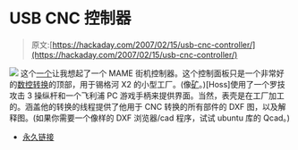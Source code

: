 # USB CNC 控制器

> 原文:[https://hackaday.com/2007/02/15/usb-cnc-controller/](https://hackaday.com/2007/02/15/usb-cnc-controller/)

![](../Images/1fded047b776fd3cef8f43dfd7d07dea.png)
这个[一个](http://www.cnczone.com/forums/showthread.php?t=30385&page=3)让我想起了一个 MAME 街机控制器。这个控制面板只是一个非常好的[数控转换](http://www.cnczone.com/forums/showthread.php?t=30385)的顶部，用于锡格河 X2 的小型工厂。(像[矿](http://biobug.org/machine-shop/mill)。)[Hoss]使用了一个罗技攻击 3 操纵杆和一个飞利浦 PC 游戏手柄来提供界面。当然，表壳是在工厂加工的。涵盖他的转换的线程提供了他用于 CNC 转换的所有部件的 DXF 图，以及解释图。(如果你需要一个像样的 DXF 浏览器/cad 程序，试试 ubuntu 库的 Qcad。)

*   [永久链接](http://www.cnczone.com/forums/showthread.php?t=30385&page=3)